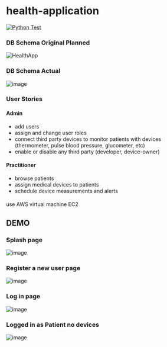 # health-application

[![Python Test](https://github.com/dpe22/health-application/actions/workflows/python-test.yml/badge.svg)](https://github.com/dpe22/health-application/actions/workflows/python-test.yml)

### DB Schema Original Planned
![HealthApp](https://user-images.githubusercontent.com/74585697/155168764-15864e0d-f2d6-426c-9106-7aa4f0234526.png)

### DB Schema Actual
![image](https://user-images.githubusercontent.com/74585697/162868839-248733f5-2924-4e9e-aff8-fb243db1b2a4.png)

### User Stories

#### Admin
- add users
- assign and change user roles
- connect third party devices to monitor patients with devices (thermometer, pulse blood pressure, glucometer, etc)
- enable or disable any third party (developer, device-owner)

#### Practitioner
- browse patients
- assign medical devices to patients
- schedule device measurements and alerts

####
use AWS virtual machine EC2

## DEMO
### Splash page
![image](https://user-images.githubusercontent.com/74585697/160616724-ae141602-1765-4786-aa24-88a505c6c62a.png)

### Register a new user page
![image](https://user-images.githubusercontent.com/74585697/160616998-c19ba3db-d680-4d26-8bc9-ea74d75445b2.png)

### Log in page
![image](https://user-images.githubusercontent.com/74585697/160617334-6cb6dfbf-5939-4579-abb6-c2c08a89e22e.png)

### Logged in as Patient no devices
![image](https://user-images.githubusercontent.com/74585697/160618819-5ebe73ae-7a80-4564-82b9-b37938a23d5c.png)

